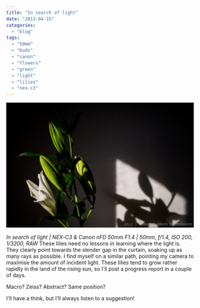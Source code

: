 ```yaml
---
title: "In search of light"
date: "2013-04-15"
categories: 
  - "blog"
tags: 
  - "50mm"
  - "buds"
  - "canon"
  - "flowers"
  - "green"
  - "light"
  - "lilies"
  - "nex-c3"
---
```


![20130411_1.jpg](/assets/images/a3c52-20130411_1.jpg)

_In search of light | NEX-C3 & Canon nFD 50mm F1.4 | 50mm, f/1.4, ISO 200, 1/3200, RAW_ These lilies need no lessons in learning where the light is. They clearly point towards the slender gap in the curtain, soaking up as many rays as possible. I find myself on a similar path, pointing my camera to maximise the amount of incident light. These lilies tend to grow rather rapidly in the land of the rising sun, so I'll post a progress report in a couple of days.

Macro? Zeiss? Abstract? Same position?

I'll have a think, but I'll always listen to a suggestion!

